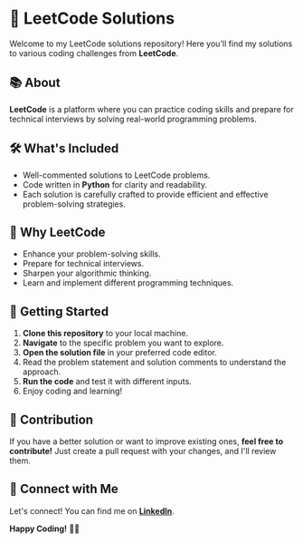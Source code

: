 # 🚀 LeetCode Solutions

Welcome to my LeetCode solutions repository! Here you'll find my solutions to various coding challenges from **LeetCode**.

## 📚 About

**LeetCode** is a platform where you can practice coding skills and prepare for technical interviews by solving real-world programming problems.

## 🛠️ What's Included

- Well-commented solutions to LeetCode problems.
- Code written in **Python** for clarity and readability.
- Each solution is carefully crafted to provide efficient and effective problem-solving strategies.

## 🌟 Why LeetCode

- Enhance your problem-solving skills.
- Prepare for technical interviews.
- Sharpen your algorithmic thinking.
- Learn and implement different programming techniques.

## 🚀 Getting Started

1. **Clone this repository** to your local machine.
2. **Navigate** to the specific problem you want to explore.
3. **Open the solution file** in your preferred code editor.
4. Read the problem statement and solution comments to understand the approach.
5. **Run the code** and test it with different inputs.
6. Enjoy coding and learning!

## 🤝 Contribution

If you have a better solution or want to improve existing ones, **feel free to contribute!** Just create a pull request with your changes, and I'll review them.

## 🔗 Connect with Me

Let's connect! You can find me on **[LinkedIn](https://www.linkedin.com/in/weirdrebel/)**.

**Happy Coding!** 🚀✨
